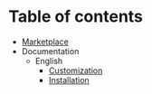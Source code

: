 # Table of contents

* [Marketplace](README.md)
* Documentation
  * English
    * [Customization](docs/en/02_customization.md)
    * [Installation](docs/en/01_installation.md)

